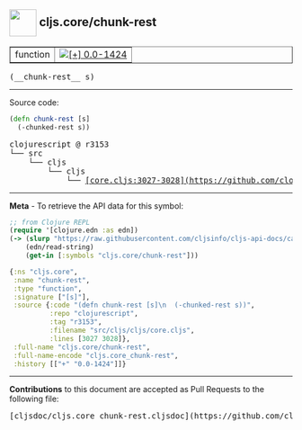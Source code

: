 ## <img width="48px" valign="middle" src="http://i.imgur.com/Hi20huC.png"> cljs.core/chunk-rest

 <table border="1">
<tr>

<td>function</td>
<td><a href="https://github.com/cljsinfo/cljs-api-docs/tree/0.0-1424"><img valign="middle" alt="[+] 0.0-1424" src="https://img.shields.io/badge/+-0.0--1424-lightgrey.svg"></a> </td>
</tr>
</table>

 <samp>
(__chunk-rest__ s)<br>
</samp>

---





Source code:

```clj
(defn chunk-rest [s]
  (-chunked-rest s))
```

 <pre>
clojurescript @ r3153
└── src
    └── cljs
        └── cljs
            └── <ins>[core.cljs:3027-3028](https://github.com/clojure/clojurescript/blob/r3153/src/cljs/cljs/core.cljs#L3027-L3028)</ins>
</pre>


---

__Meta__ - To retrieve the API data for this symbol:

```clj
;; from Clojure REPL
(require '[clojure.edn :as edn])
(-> (slurp "https://raw.githubusercontent.com/cljsinfo/cljs-api-docs/catalog/cljs-api.edn")
    (edn/read-string)
    (get-in [:symbols "cljs.core/chunk-rest"]))
```

```clj
{:ns "cljs.core",
 :name "chunk-rest",
 :type "function",
 :signature ["[s]"],
 :source {:code "(defn chunk-rest [s]\n  (-chunked-rest s))",
          :repo "clojurescript",
          :tag "r3153",
          :filename "src/cljs/cljs/core.cljs",
          :lines [3027 3028]},
 :full-name "cljs.core/chunk-rest",
 :full-name-encode "cljs.core_chunk-rest",
 :history [["+" "0.0-1424"]]}

```

---

__Contributions__ to this document are accepted as Pull Requests to the following file:

 <pre>
[cljsdoc/cljs.core_chunk-rest.cljsdoc](https://github.com/cljsinfo/cljs-api-docs/blob/master/cljsdoc/cljs.core_chunk-rest.cljsdoc)
</pre>

